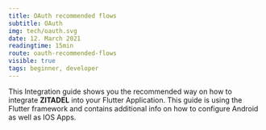 ```yaml
---
title: OAuth recommended flows
subtitle: OAuth
img: tech/oauth.svg
date: 12. March 2021
readingtime: 15min
route: oauth-recommended-flows
visible: true
tags: beginner, developer
---
```


This Integration guide shows you the recommended way on how to integrate **ZITADEL** into your Flutter Application.
This guide is using the Flutter framework and contains additional info on how to configure Android as well as IOS Apps.